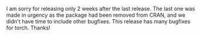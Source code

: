 I am sorry for releasing only 2 weeks after the last release. 
The last one was made in urgency as the package had been removed from CRAN, 
and we didn't have time to include other bugfixes. This release has many bugfixes for torch.
Thanks!


